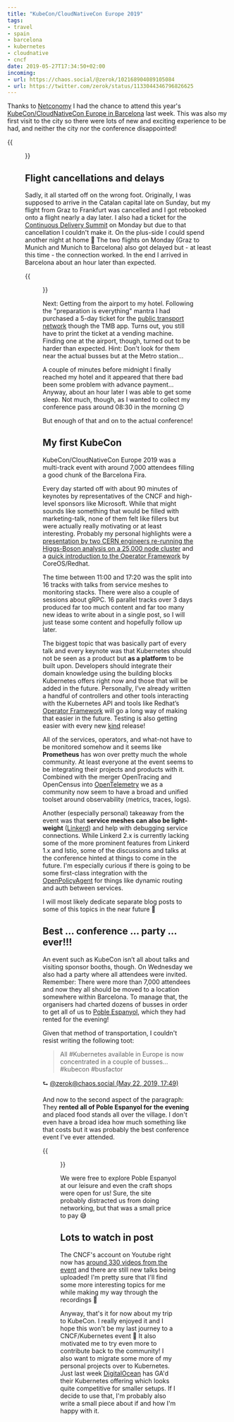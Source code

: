```yaml
---
title: "KubeCon/CloudNativeCon Europe 2019"
tags:
- travel
- spain
- barcelona
- kubernetes
- cloudnative
- cncf
date: 2019-05-27T17:34:50+02:00
incoming:
- url: https://chaos.social/@zerok/102168904089105084
- url: https://twitter.com/zerok/status/1133044346796826625
---
```


Thanks to [Netconomy](https://www.netconomy.net) I had the chance to attend this year's [KubeCon/CloudNativeCon Europe in Barcelona](https://events.linuxfoundation.org/events/kubecon-cloudnativecon-europe-2019/) last week. This was also my first visit to the city so there were lots of new and exciting experience to be had, and neither the city nor the conference disappointed!

{{<figure src="/media/2019/kubecon-eu-booths.jpg" caption="Sponsor showcase while everybody else was at a talk">}}

## Flight cancellations and delays

Sadly, it all started off on the wrong foot. Originally, I was supposed to arrive in the Catalan capital late on Sunday, but my flight from Graz to Frankfurt was cancelled and I got rebooked onto a flight nearly a day later. I also had a ticket for the [Continuous Delivery Summit](https://cdseu19.sched.com/) on Monday but due to that cancellation I couldn't make it. On the plus-side I could spend another night at home 🙂 The two flights on Monday (Graz to Munich and Munich to Barcelona) also got delayed but - at least this time - the connection worked. In the end I arrived in Barcelona about an hour later than expected.

{{<figure src="/media/2019/kubecon-eu-flightcancelled.jpg" caption="My first flight from Graz to Frankfurt was cancelled.">}}

Next: Getting from the airport to my hotel. Following the "preparation is everything" mantra I had purchased a 5-day ticket for the [public transport network](https://www.tmb.cat/en/home) though the TMB app. Turns out, you still have to print the ticket at a vending machine. Finding one at the airport, though, turned out to be harder than expected. Hint: Don't look for them near the actual busses but at the Metro station…

A couple of minutes before midnight I finally reached my hotel and it appeared that there bad been some problem with advance payment… Anyway, about an hour later I was able to get some sleep. Not much, though, as I wanted to collect my conference pass around 08:30 in the morning 😉

But enough of that and on to the actual conference!

## My first KubeCon

KubeCon/CloudNativeCon Europe 2019 was a multi-track event with around 7,000 attendees filling a good chunk of the Barcelona Fira. 

Every day started off with about 90 minutes of keynotes by representatives of the CNCF and high-level sponsors like Microsoft. While that might sounds like something that would be filled with marketing-talk, none of them felt like fillers but were actually really motivating or at least interesting. Probably my personal highlights were a [presentation by two CERN engineers re-running the Higgs-Boson analysis on a 25,000 node cluster](https://sched.co/MRyv) and a [quick introduction to the Operator Framework](https://sched.co/MRyx) by CoreOS/Redhat.

The time between 11:00 and 17:20 was the split into 16 tracks with talks from service meshes to monitoring stacks. There were also a couple of sessions about gRPC. 16 parallel tracks over 3 days produced far too much content and far too many new ideas to write about in a single post, so I will just tease some content and hopefully follow up later.

The biggest topic that was basically part of every talk and every keynote was that Kubernetes should not be seen as a product but **as a platform** to be built upon. Developers should integrate their domain knowledge using the building blocks Kubernetes offers right now and those that will be added in the future. Personally, I’ve already written a handful of controllers and other tools interacting with the Kubernetes API and tools like Redhat’s [Operator Framework](https://github.com/operator-framework) will go a long way of making that easier in the future. Testing is also getting easier with every new [kind](https://kind.sigs.k8s.io/) release!

All of the services, operators, and what-not have to be monitored somehow and it seems like **Prometheus** has won over pretty much the whole community. At least everyone at the event seems to be integrating their projects and products with it. Combined with the merger OpenTracing and OpenCensus into [OpenTelemetry](https://opentelemetry.io/) we as a community now seem to have a broad and unified toolset around observability (metrics, traces, logs).

Another (especially personal) takeaway from the event was that **service meshes can also be light-weight** ([Linkerd](https://linkerd.io/)) and help with debugging service connections. While Linkerd 2.x is currently lacking some of the more prominent features from Linkerd 1.x and Istio, some of the discussions and talks at the conference hinted at things to come in the future. I'm especially curious if there is going to be some first-class integration with the [OpenPolicyAgent](https://www.openpolicyagent.org/) for things like dynamic routing and auth between services.

I will most likely dedicate separate blog posts to some of this topics in the near future 🙂


## Best … conference … party … ever!!!

An event such as KubeCon isn’t all about talks and visiting sponsor booths, though. On Wednesday we also had a party where all attendees were invited. Remember: There were more than 7,000 attendees and now they all should be moved to a location somewhere within Barcelona. To manage that, the organisers had charted dozens of busses in order to get all of us to [Poble Espanyol](https://www.poble-espanyol.com/en/), which they had rented for the evening!

Given that method of transportation, I couldn't resist writing the following toot:

> All #Kubernetes available in Europe is now concentrated in a couple of busses… #kubecon #busfactor

⮑ [@zerok@chaos.social (May 22, 2019, 17:49)](https://chaos.social/@zerok/102140488836934099)

And now to the second aspect of the paragraph: They **rented all of Poble Espanyol for the evening** and placed food stands all over the village. I don't even have a broad idea how much something like that costs but it was probably the best conference event I've ever attended.

{{<figure src="/media/2019/kubecon-eu-event.jpg" caption="The main square of Pople Espanyol was filled to burst with KubeCon attendees.">}}

We were free to explore Poble Espanyol at our leisure and even the craft shops were open for us! Sure, the site probably distracted us from doing networking, but that was a small price to pay 😅

## Lots to watch in post

The CNCF's account on Youtube right now has [around 330 videos from the event](https://www.youtube.com/playlist?list=PLj6h78yzYM2PpmMAnvpvsnR4c27wJePh3) and there are still new talks being uploaded! I'm pretty sure that I'll find some more interesting topics for me while making my way through the recordings 🙂

Anyway, that's it for now about my trip to KubeCon. I really enjoyed
it and I hope this won't be my last journey to a CNCF/Kubernetes event
🙂 It also motivated me to try even more to contribute back to the
community! I also want to migrate some more of my personal projects
over to Kubernetes. Just last week
[DigitalOcean](https://www.digitalocean.com) has GA'd their Kubernetes
offering which looks quite competitive for smaller setups. If I decide
to use that, I'm probably also write a small piece about if and how
I'm happy with it.
